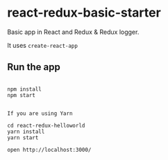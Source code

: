 # react-redux-basic-starter
Basic app in React and Redux & Redux logger.

It uses `create-react-app`

## Run the app

```

npm install
npm start


If you are using Yarn

cd react-redux-helloworld
yarn install
yarn start

open http://localhost:3000/

```